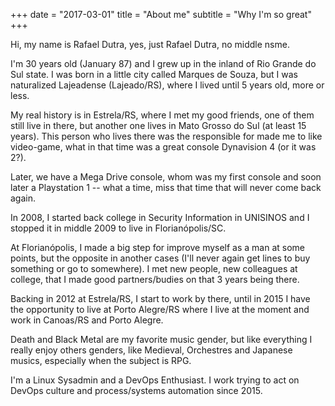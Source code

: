 +++
date = "2017-03-01"
title = "About me"
subtitle = "Why I'm so great"
+++

Hi, my name is Rafael Dutra, yes, just Rafael Dutra, no middle nsme.

I'm 30 years old (January 87) and I grew up in the inland of Rio Grande do Sul state. I was born in a little city called Marques de Souza, but I was naturalized Lajeadense (Lajeado/RS), where I lived until 5 years old, more or less.

My real history is in Estrela/RS, where I met my good friends, one of them still live in there, but another one lives in Mato Grosso do Sul (at least 15 years). This person who lives there was the responsible for made me to like video-game, what in that time was a great console Dynavision 4 (or it was 2?).

Later, we have a Mega Drive console, whom was my first console and soon later a Playstation 1 -- what a time, miss that time that will never come back again.

In 2008, I started back college in Security Information in UNISINOS and I stopped it in middle 2009 to live in Florianópolis/SC.

At Florianópolis, I made a big step for improve myself as a man at some points, but the opposite in another cases (I'll never again get lines to buy something or go to somewhere). I met new people, new colleagues at college, that I made good partners/budies on that 3 years being there.

Backing in 2012 at Estrela/RS, I start to work by there, until in 2015 I have the opportunity to live at Porto Alegre/RS where I live at the moment and work in Canoas/RS and Porto Alegre.

Death and Black Metal are my favorite music gender, but like everything I really enjoy others genders, like Medieval, Orchestres and Japanese musics, especially when the subject is RPG.

I'm a Linux Sysadmin and a DevOps Enthusiast. I work trying to act on DevOps culture and process/systems automation since 2015.
